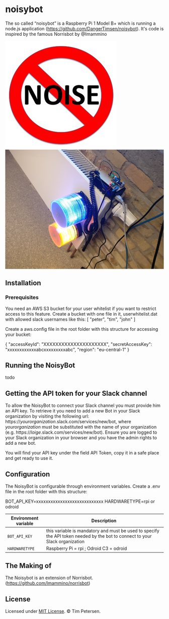 # noisybot

The so called “noisybot” is a Raspberry Pi 1 Model B+ which is running a node.js application (https://github.com/DangerTimsen/noisybot). It's code is inspired by the famous Norrisbot by @Imammino

![Noisybot](No_Noise.jpg)
![The NoisyBot in action](noisybot_hardware.jpg)

## Installation
### Prerequisites
You need an AWS S3 bucket for your user whitelist if you want to restrict access to this feature. Create a bucket with one file in it, userwhitelist.dat with allowed slack usernames like this:
[
"peter",
"tim",
"john"
]

Create a aws.config file in the root folder with this structure for accessing your bucket:

{ "accessKeyId": "XXXXXXXXXXXXXXXXXXXXX", "secretAccessKey": "xxxxxxxxxxxxabcxxxxxxxxxabc", "region": "eu-central-1" }

## Running the NoisyBot

todo

## Getting the API token for your Slack channel

To allow the NoisyBot to connect your Slack channel you must provide him an API key. To retrieve it you need to add a new Bot in your Slack organization by visiting the following url: https://*yourorganization*.slack.com/services/new/bot, where *yourorganization* must be substituted with the name of your organization (e.g. https://*loige*.slack.com/services/new/bot). Ensure you are logged to your Slack organization in your browser and you have the admin rights to add a new bot.

You will find your API key under the field API Token, copy it in a safe place and get ready to use it.


## Configuration

The NoisyBot is configurable through environment variables. 
Create a .env file in the root folder with this structure:

BOT_API_KEY=xxxxxxxxxxxxxxxxxxxxxxxxxxxx
HARDWARETYPE=rpi or odroid

| Environment variable | Description |
|----------------------|-------------|
| `BOT_API_KEY` | this variable is mandatory and must be used to specify the API token needed by the bot to connect to your Slack organization |
| `HARDWARETYPE` | Raspberry Pi = rpi ; Odroid C3 = odroid  |

## The Making of

The Noisybot is an extension of Norrisbot. (https://github.com/lmammino/norrisbot)

## License

Licensed under [MIT License](LICENSE). © Tim Petersen.